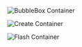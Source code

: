 ![BubbleBox Container](https://github.com/akash/Maple/actions/workflows/bubblebox-container.yml/badge.svg)

![Create Container](https://github.com/akash/Maple/actions/workflows/create-container.yml/badge.svg)

![Flash Container](https://github.com/akash/Maple/actions/workflows/flash-container.yml/badge.svg)
